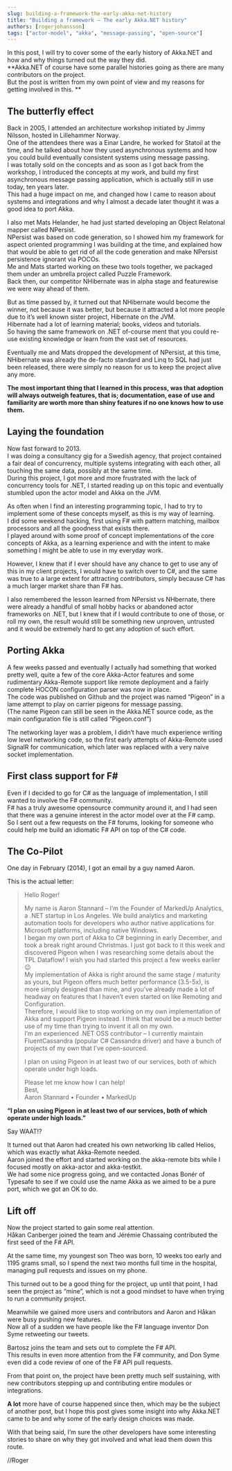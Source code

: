 ```yaml
---
slug: building-a-framework-the-early-akka-net-history
title: "Building a framework – The early Akka.NET history"
authors: [rogerjohansson]
tags: ["actor-model", "akka", "message-passing", "open-source"]
---
```

In this post, I will try to cover some of the early history of Akka.NET and how and why things turned out the way they did.  
**Akka.NET of course have some parallel histories going as there are many contributors on the project.  
But the post is written from my own point of view and my reasons for getting involved in this.  **

<!-- truncate -->

## The butterfly effect

Back in 2005, I attended an architecture workshop initiated by Jimmy Nilsson, hosted in Lillehammer Norway.  
One of the attendees there was a Einar Landre, he worked for Statoil at the time, and he talked about how they used asynchronous systems and how you could build eventually consistent systems using message passing.  
I was totally sold on the concepts and as soon as I got back from the workshop, I introduced the concepts at my work, and build my first asynchronous message passing application, which is actually still in use today, ten years later.  
This had a huge impact on me, and changed how I came to reason about systems and integrations and why I almost a decade later thought it was a good idea to port Akka.

I also met Mats Helander, he had just started developing an Object Relatonal mapper called NPersist.  
NPersist was based on code generation, so I showed him my framework for aspect oriented programming I was building at the time, and explained how that would be able to get rid of all the code generation and make NPersist persistence ignorant via POCOs.  
Me and Mats started working on these two tools together, we packaged them under an umbrella project called Puzzle Framework.  
Back then, our competitor NHibernate was in alpha stage and featurewise we were way ahead of them.

But as time passed by, it turned out that NHibernate would become the winner, not because it was better, but because it attracted a lot more people due to it’s well known sister project, Hibernate on the JVM.  
Hibernate had a lot of learning material; books, videos and tutorials.  
So having the same framework on .NET of-course ment that you could re-use existing knowledge or learn from the vast set of resources.

Eventually me and Mats dropped the development of NPersist, at this time, NHibernate was already the de-facto standard and Linq to SQL had just been released, there were simply no reason for us to keep the project alive any more.

**The most important thing that I learned in this process, was that adoption will always outweigh features, that is; documentation, ease of use and familiarity are worth more than shiny features if no one knows how to use them.**

## Laying the foundation

Now fast forward to 2013.  
I was doing a consultancy gig for a Swedish agency, that project contained a fair deal of concurrency, multiple systems integrating with each other, all touching the same data, possibly at the same time.  
During this project, I got more and more frustrated with the lack of concurrency tools for .NET, I started reading up on this topic and eventually stumbled upon the actor model and Akka on the JVM.

As often when I find an interesting programming topic, I had to try to implement some of these concepts myself, as this is my way of learning.  
I did some weekend hacking, first using F# with pattern matching, mailbox processors and all the goodness that exists there.  
I played around with some proof of concept implementations of the core concepts of Akka, as a learning experience and with the intent to make something I might be able to use in my everyday work.

However, I knew that if I ever should have any chance to get to use any of this in my client projects, I would have to switch over to C#, and the same was true to a large extent for attracting contributors, simply because C# has a much larger market share than F# has.

I also remembered the lesson learned from NPersist vs NHbernate, there were already a handful of small hobby hacks or abandoned actor frameworks on .NET, but I knew that if I would contribute to one of those, or roll my own, the result would still be something new unproven, untrusted and it would be extremely hard to get any adoption of such effort.

## Porting Akka

A few weeks passed and eventually I actually had something that worked pretty well, quite a few of the core Akka-Actor features and some rudimentary Akka-Remote support like remote deployment and a fairly complete HOCON configuration parser was now in place.  
The code was published on Github and the project was named “Pigeon” in a lame attempt to play on carrier pigeons for message passing.  
(The name Pigeon can still be seen in the Akka.NET source code, as the main configuration file is still called “Pigeon.conf”)

The networking layer was a problem, I didn’t have much experience writing low level networking code, so the first early attempts of Akka-Remote used SignalR for communication, which later was replaced with a very naive socket implementation.

## First class support for F#

Even if I decided to go for C# as the language of implementation, I still wanted to involve the F# community.  
F# has a truly awesome opensource community around it, and I had seen that there was a genuine interest in the actor model over at the F# camp.  
So I sent out a few requests on the F# forums, looking for someone who could help me build an idiomatic F# API on top of the C# code.

## The Co-Pilot

One day in February (2014), I got an email by a guy named Aaron.

This is the actual letter:

> Hello Roger!
>
> My name is Aaron Stannard – I’m the Founder of MarkedUp Analytics, a .NET startup in Los Angeles. We build analytics and marketing automation tools for developers who author native applications for Microsoft platforms, including native Windows.  
> I began my own port of Akka to C# beginning in early December, and took a break right around Christmas. I just got back to it this week and discovered Pigeon when I was researching some details about the TPL Dataflow! I wish you had started this project a few weeks earlier 😉  
> My implementation of Akka is right around the same stage / maturity as yours, but Pigeon offers much better performance (3.5-5x), is more simply designed than mine, and you’ve already made a lot of headway on features that I haven’t even started on like Remoting and Configuration.  
> Therefore, I would like to stop working on my own implementation of Akka and support Pigeon instead. I think that would be a much better use of my time than trying to invent it all on my own.  
> I’m an experienced .NET OSS contributor – I currently maintain FluentCassandra (popular C# Cassandra driver) and have a bunch of projects of my own that I’ve open-sourced.
>
> I plan on using Pigeon in at least two of our services, both of which operate under high loads.
>
> Please let me know how I can help!  
> Best,  
> Aaron Stannard • Founder • MarkedUp

**“I plan on using Pigeon in at least two of our services, both of which operate under high loads.”**

Say WAAT!?

It turned out that Aaron had created his own networking lib called Helios, which was exactly what Akka-Remote needed.  
Aaron joined the effort and started working on the akka-remote bits while I focused mostly on akka-actor and akka-testkit.  
We had some nice progress going, and we contacted Jonas Bonér of Typesafe to see if we could use the name Akka as we aimed to be a pure port, which we got an OK to do.

## Lift off

Now the project started to gain some real attention.  
Håkan Canberger joined the team and Jérémie Chassaing contributed the first seed of the F# API.

At the same time, my youngest son Theo was born, 10 weeks too early and 1195 grams small, so I spend the next two months full time in the hospital, managing pull requests and issues on my phone.

This turned out to be a good thing for the project, up until that point, I had seen the project as “mine”, which is not a good mindset to have when trying to run a community project.

Meanwhile we gained more users and contributors and Aaron and Håkan were busy pushing new features.  
Now all of a sudden we have people like the F# language inventor Don Syme retweeting our tweets.

Bartosz joins the team and sets out to complete the F# API.  
This results in even more attention from the F# community, and Don Syme even did a code review of one of the F# API pull requests.

From that point on, the project have been pretty much self sustaining, with new contributors stepping up and contributing entire modules or integrations.

**A lot** more have of course happened since then, which may be the subject of another post, but I hope this post gives some insight into why Akka.NET came to be and why some of the early design choices was made.

With that being said, I’m sure the other developers have some interesting stories to share on why they got involved and what lead them down this route.

//Roger
